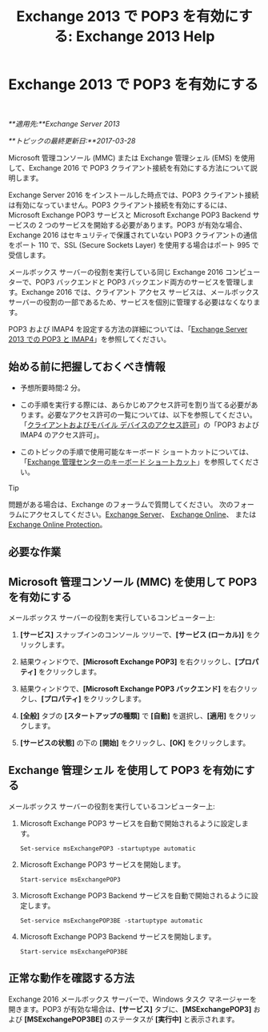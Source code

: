 ﻿---
title: 'Exchange 2013 で POP3 を有効にする: Exchange 2013 Help'
TOCTitle: POP3 を有効にする
ms:assetid: e226a5f1-429d-4046-b925-da6cc151709e
ms:mtpsurl: https://technet.microsoft.com/ja-jp/library/Bb124934(v=EXCHG.150)
ms:contentKeyID: 49896525
ms.date: 04/24/2018
mtps_version: v=EXCHG.150
ms.translationtype: HT
---

# Exchange 2013 で POP3 を有効にする

 

_**適用先:**Exchange Server 2013_

_**トピックの最終更新日:**2017-03-28_

Microsoft 管理コンソール (MMC) または Exchange 管理シェル (EMS) を使用して、Exchange 2016 で POP3 クライアント接続を有効にする方法について説明します。

Exchange Server 2016 をインストールした時点では、POP3 クライアント接続は有効になっていません。POP3 クライアント接続を有効にするには、Microsoft Exchange POP3 サービスと Microsoft Exchange POP3 Backend サービスの 2 つのサービスを開始する必要があります。POP3 が有効な場合、Exchange 2016 はセキュリティで保護されていない POP3 クライアントの通信をポート 110 で、SSL (Secure Sockets Layer) を使用する場合はポート 995 で受信します。

メールボックス サーバーの役割を実行している同じ Exchange 2016 コンピューターで、POP3 バックエンドと POP3 バックエンド両方のサービスを管理します。Exchange 2016 では、クライアント アクセス サービスは、メールボックス サーバーの役割の一部であるため、サービスを個別に管理する必要はなくなります。

POP3 および IMAP4 を設定する方法の詳細については、「[Exchange Server 2013 での POP3 と IMAP4](pop3-and-imap4-in-exchange-server-2013-exchange-2013-help.md)」を参照してください。

## 始める前に把握しておくべき情報

  - 予想所要時間:2 分。

  - この手順を実行する際には、あらかじめアクセス許可を割り当てる必要があります。必要なアクセス許可の一覧については、以下を参照してください。「[クライアントおよびモバイル デバイスのアクセス許可](clients-and-mobile-devices-permissions-exchange-2013-help.md)」の「POP3 および IMAP4 のアクセス許可」。

  - このトピックの手順で使用可能なキーボード ショートカットについては、「[Exchange 管理センターのキーボード ショートカット](keyboard-shortcuts-in-the-exchange-admin-center-exchange-online-protection-help.md)」を参照してください。


> [!TIP]
> 問題がある場合は、Exchange のフォーラムで質問してください。 次のフォーラムにアクセスしてください。<A href="https://go.microsoft.com/fwlink/p/?linkid=60612">Exchange Server</A>、 <A href="https://go.microsoft.com/fwlink/p/?linkid=267542">Exchange Online</A>、 または <A href="https://go.microsoft.com/fwlink/p/?linkid=285351">Exchange Online Protection</A>。



## 必要な作業

## Microsoft 管理コンソール (MMC) を使用して POP3 を有効にする

メールボックス サーバーの役割を実行しているコンピューター上:

1.  **\[サービス\]** スナップインのコンソール ツリーで、**\[サービス (ローカル)\]** をクリックします。

2.  結果ウィンドウで、**\[Microsoft Exchange POP3\]** を右クリックし、**\[プロパティ\]** をクリックします。

3.  結果ウィンドウで、**\[Microsoft Exchange POP3 バックエンド\]** を右クリックし、**\[プロパティ\]** をクリックします。

4.  **\[全般\]** タブの **\[スタートアップの種類\]** で **\[自動\]** を選択し、**\[適用\]** をクリックします。

5.  **\[サービスの状態\]** の下の **\[開始\]** をクリックし、**\[OK\]** をクリックします。

## Exchange 管理シェル を使用して POP3 を有効にする

メールボックス サーバーの役割を実行しているコンピューター上:

1.  Microsoft Exchange POP3 サービスを自動で開始されるように設定します。
    
        Set-service msExchangePOP3 -startuptype automatic

2.  Microsoft Exchange POP3 サービスを開始します。
    
        Start-service msExchangePOP3

3.  Microsoft Exchange POP3 Backend サービスを自動で開始されるように設定します。
    
        Set-service msExchangePOP3BE -startuptype automatic

4.  Microsoft Exchange POP3 Backend サービスを開始します。
    
        Start-service msExchangePOP3BE

## 正常な動作を確認する方法

Exchange 2016 メールボックス サーバーで、Windows タスク マネージャーを開きます。POP3 が有効な場合は、**\[サービス\]** タブに、**\[MSExchangePOP3\]** および **\[MSExchangePOP3BE\]** のステータスが **\[実行中\]** と表示されます。

